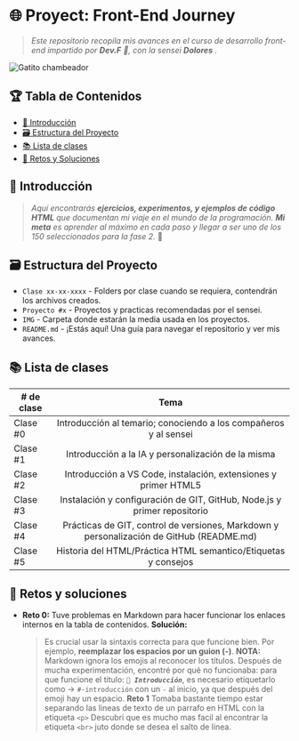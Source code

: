 # 🌐 Proyect: Front-End Journey

<!--- Es una buena practica comentar, pero markdown es bastante "straight forward" no? -->

> _Este repositorio recopila mis avances en el curso de desarrollo front-end impartido por **Dev.F** 🚀, con la sensei **Dolores** ._

![Gatito chambeador](https://media.tenor.com/yp_aFUgHMx8AAAAM/nakanoart-nakanodrawing.gif)

## 🏆 Tabla de Contenidos

- [🎉 Introducción](#-introducción)
- [🗃️ Estructura del Proyecto](#-estructura-del-proyecto)
- [📚 Lista de clases](#-lista-de-clases)
- [📂 Retos y Soluciones](#-retos-y-soluciones)

## 🎉 Introducción

> _Aquí encontrarás **ejercicios, experimentos, y ejemplos de código HTML** que documentan mi viaje en el mundo de la programación. **Mi meta** es aprender al máximo en cada paso y llegar a ser uno de los 150 seleccionados para la fase 2._ 🚀

## 🗃️ Estructura del Proyecto

- `Clase xx-xx-xxxx` - Folders por clase cuando se requiera, contendrán los archivos creados.
- `Proyecto #x` - Proyectos y practicas recomendadas por el sensei.
- `IMG` - Carpeta donde estarán la media usada en los proyectos.
- `README.md` - ¡Estás aquí! Una guía para navegar el repositorio y ver mis avances.

## 📚 Lista de clases

| # de clase |                                           Tema                                           |
| ---------- | :--------------------------------------------------------------------------------------: |
| Clase #0   |             Introducción al temario; conociendo a los compañeros y al sensei             |
| Clase #1   |                    Introducción a la IA y personalización de la misma                    |
| Clase #2   |             Introducción a VS Code, instalación, extensiones y primer HTML5              |
| Clase #3   |         Instalación y configuración de GIT, GitHub, Node.js y primer repositorio         |
| Clase #4   | Prácticas de GIT, control de versiones, Markdown y personalización de GitHub (README.md) |
| Clase #5   |              Historia del HTML/Práctica HTML semantico/Etiquetas y consejos              |

## 📂 Retos y soluciones

- **Reto 0:** Tuve problemas en Markdown para hacer funcionar los enlaces internos en la tabla de contenidos.
  **Solución:**
  > Es crucial usar la sintaxis correcta para que funcione bien. Por ejemplo, **reemplazar los espacios por un guion (-)**.
  > **NOTA:** Markdown ignora los emojis al reconocer los títulos. Después de mucha experimentación, encontré por qué no funcionaba: para que funcione el titulo: _**`🎉 Introducción`**_, es necesario etiquetarlo como -> `#-introducción` con un `-` al inicio, ya que después del emoji hay un espacio.
  **Reto 1**
  >Tomaba bastante tiempo estar separando las lineas de texto de un parrafo en HTML con la etiqueta `<p>`
  >Descubri que es mucho mas facil al encontrar la etiqueta `<br>` juto donde se desea el salto de linea.